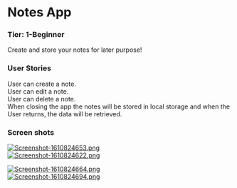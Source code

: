 # Notes App
 ### Tier: 1-Beginner
Create and store your notes for later purpose!
### User Stories
User can create a note.  
User can edit a note.  
User can delete a note.  
When closing the app the notes will be stored in local storage and when the User returns, the data will be retrieved.  

### Screen shots
[![Screenshot-1610824653.png](https://i.postimg.cc/L41fyCbN/Screenshot-1610824653.png)](https://postimg.cc/yW7kxPBZ)  
[![Screenshot-1610824622.png](https://i.postimg.cc/d0PgySpp/Screenshot-1610824622.png)](https://postimg.cc/0zntgZ80)  

[![Screenshot-1610824664.png](https://i.postimg.cc/13j31Pg6/Screenshot-1610824664.png)](https://postimg.cc/zyTrTsFX)  
[![Screenshot-1610824694.png](https://i.postimg.cc/CK8Sy8pT/Screenshot-1610824694.png)](https://postimg.cc/p9Pgzpdq)  
